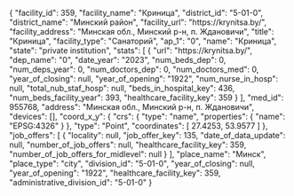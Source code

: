 {
    "facility_id": 359,
    "facility_name": "Криница",
    "district_id": "5-01-0",
    "district_name": "Минский район",
    "facility_url": "https:\/\/krynitsa.by\/",
    "facility_address": "Минская обл., Минский р-н, п. Ждановичи",
    "title": "Криница",
    "facility_type": "Санаторий",
    "ap_1": "0",
    "name": "Криница",
    "state": "private institution",
    "stats": [
        {
            "url": "https:\/\/krynitsa.by\/",
            "dep_name": "0",
            "date_year": "2023",
            "num_beds_dep": 0,
            "num_deps_year": 0,
            "num_doctors_dep": 0,
            "num_doctors_med": 0,
            "year_of_closing": null,
            "year_of_opening": "1922",
            "num_nurse_in_hosp": null,
            "total_nub_staf_hosp": null,
            "beds_in_hospital_key": 436,
            "num_beds_facility_year": 393,
            "healthcare_facility_key": 359
        }
    ],
    "med_id": 955768,
    "address": "Минская обл., Минский р-н, п. Ждановичи",
    "devices": [],
    "coord_x_y": {
        "crs": {
            "type": "name",
            "properties": {
                "name": "EPSG:4326"
            }
        },
        "type": "Point",
        "coordinates": [
            27.4253,
            53.9577
        ]
    },
    "job_offers": [
        {
            "locality": null,
            "job_offer_key": 135,
            "date_of_data_update": null,
            "number_of_job_offers": null,
            "healthcare_facility_key": 359,
            "number_of_job_offers_for_midlevel": null
        }
    ],
    "place_name": "Минск",
    "place_type": "city",
    "division_id": "5-01-0",
    "year_of_closing": null,
    "year_of_opening": "1922",
    "healthcare_facility_key": 359,
    "administrative_division_id": "5-01-0"
}